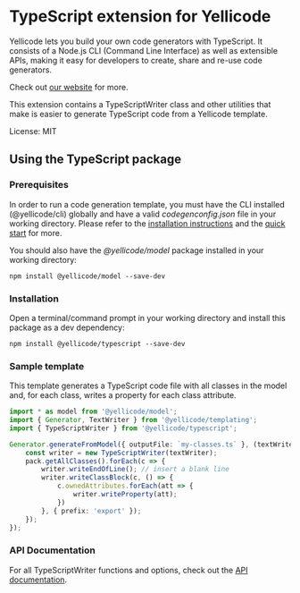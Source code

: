 # TypeScript extension for Yellicode
Yellicode lets you build your own code generators with TypeScript. It consists of a Node.js CLI (Command Line Interface) as well as extensible APIs, making it easy for developers to create, share and re-use code generators.

Check out [our website](https://www.yellicode.com) for more.

This extension contains a TypeScriptWriter class and other utilities that make is easier to generate TypeScript code from a Yellicode template.

License: MIT

## Using the TypeScript package
### Prerequisites
In order to run a code generation template, you must have the CLI installed (@yellicode/cli) globally and have a valid *codegenconfig.json* file in your working directory. Please refer to the [installation instructions](https://www.yellicode.com/docs/installation) and the [quick start](https://www.yellicode.com/docs/quickstart) for more.

You should also have the *@yellicode/model* package installed in your working directory:
```
npm install @yellicode/model --save-dev
```

### Installation
Open a terminal/command prompt in your working directory and install this package as a dev dependency:

```
npm install @yellicode/typescript --save-dev
```

### Sample template
This template generates a TypeScript code file with all classes in the model and, for each class, writes a property for each class attribute.

```ts
import * as model from '@yellicode/model';
import { Generator, TextWriter } from '@yellicode/templating';
import { TypeScriptWriter } from '@yellicode/typescript';

Generator.generateFromModel({ outputFile: `my-classes.ts` }, (textWriter: TextWriter, pack: model.Package) => {
    const writer = new TypeScriptWriter(textWriter);   
    pack.getAllClasses().forEach(c => {
        writer.writeEndOfLine(); // insert a blank line
        writer.writeClassBlock(c, () => {
            c.ownedAttributes.forEach(att => {
                writer.writeProperty(att);
            })
        }, { prefix: 'export' });
    });
});    
```

### API Documentation
For all TypeScriptWriter functions and options, check out the [API documentation](https://github.com/yellicode/yellicode-typescript/blob/master/docs/api.md).